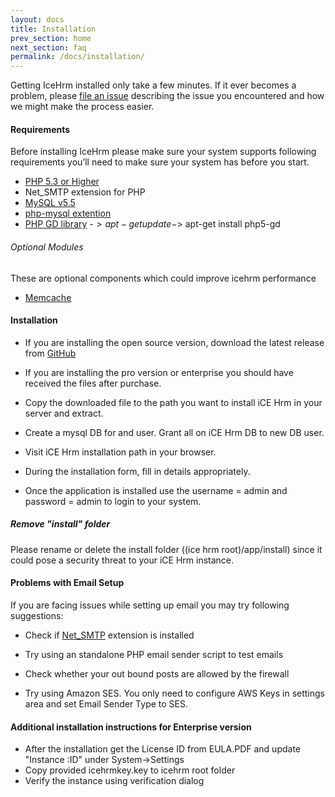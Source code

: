 ```yaml
---
layout: docs
title: Installation
prev_section: home
next_section: faq
permalink: /docs/installation/
---
```


Getting IceHrm installed only take a few minutes. If it
ever becomes a problem, please <a href="https://github.com/gamonoid/icehrm/issues/new" target="_blank">file an issue</a>
describing the issue you encountered and how we might make the process easier.

#### Requirements

Before installing IceHrm please make sure your system supports following requirements
you’ll need to make sure your system has before you start.

- [PHP 5.3 or Higher](http://php.net/)
- Net_SMTP extension for PHP
- [MySQL v5.5](http://dev.mysql.com/downloads/)
- [php-mysql extention](http://php.net/manual/en/mysqli.installation.php)
- [PHP GD library](http://php.net/manual/en/mysqli.installation.php)
        -$> apt-get update
        -$> apt-get install php5-gd

###### Optional Modules

These are optional components which could improve icehrm performance

- [Memcache](https://www.digitalocean.com/community/tutorials/how-to-install-and-use-memcache-on-ubuntu-14-04)


#### Installation

- If you are installing the open source version, download the latest release from [GitHub](https://github.com/gamonoid/icehrm/releases/latest)

- If you are installing the pro version or enterprise you should have received the files after purchase.

- Copy the downloaded file to the path you want to install iCE Hrm in your server and extract.

- Create a mysql DB for and user. Grant all on iCE Hrm DB to new DB user.

- Visit iCE Hrm installation path in your browser.

- During the installation form, fill in details appropriately.

- Once the application is installed use the username = admin and password = admin to login to your system.

<div class="note warning">
  <h5>Remove "install" folder</h5>
  <p>Please rename or delete the install folder ((ice hrm root)/app/install) since it could pose a security threat to your iCE Hrm instance.</p>
</div>

#### Problems with Email Setup

If you are facing issues while setting up email you may try following suggestions:

- Check if [Net_SMTP](http://webplay.pro/groupware/webmail/horde/pear-net_smtp-class.html) extension is installed
    
- Try using an standalone PHP email sender script to test emails [](https://www.rackspace.com/knowledge_center/article/test-php-smtp-functionality)

- Check whether your out bound posts are allowed by the firewall

- Try using Amazon SES. You only need to configure AWS Keys in settings area and set Email Sender Type to SES.


#### Additional installation instructions for Enterprise version

- After the installation get the License ID from EULA.PDF and update "Instance :ID" under System->Settings
- Copy provided icehrmkey.key to icehrm root folder
- Verify the instance using verification dialog
